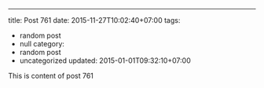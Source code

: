 ---
title: Post 761
date: 2015-11-27T10:02:40+07:00
tags:
  - random post
  - null
category:
  - random post
  - uncategorized
updated: 2015-01-01T09:32:10+07:00

This is content of post 761